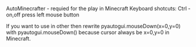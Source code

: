AutoMinecrafter - requied for the play in Minecraft
Keyboard shotcuts:
Ctrl - on,off press left mouse button

If you want to use in other then rewrite 
pyautogui.mouseDown(x=0,y=0) with pyautogui.mouseDown() because cursor always be x=0,y=0 in Minecraft.
